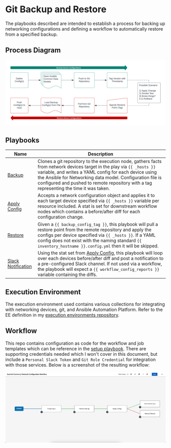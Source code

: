 # Git Backup and Restore

The playbooks described are intended to establish a process for backing up networking configurations and defining a workflow to automatically restore from a specified backup.

## Process Diagram

![Process Diagram](/.attachments/GitBackupandRestore.png)

## Playbooks

| Name | Description |
| --- | --- |
| [Backup](./playbooks/network_backup.yml) | Clones a git repository to the execution node, gathers facts from network devices target in the play via `{{ _hosts }}` variable, and writes a YAML config for each device using the Ansible for Networking data model. Configuration file is configured and pushed to remote repository with a tag representing the time it was taken. |
| [Apply Config](./playbooks/network_apply_config.yml) | Accepts a network configuration object and applies it to each target device specified via `{{ _hosts }}` variable per resource included. A stat is set for downstream workflow nodes which contains a before/after diff for each configuration change. |
| [Restore](./playbooks/network_restore.yml) | Given a `{{ backup_config_tag }}`, this playbook will pull a restore point from the remote repository and apply the configs per device specified via `{{ _hosts }}`. If a YAML config does not exist with the naming standard `{{ inventory_hostname }}.config.yml` then it will be skipped. |
| [Slack Notification](./playbooks/slack_notification.yml) | Using the stat set from [Apply Config](./playbooks/network_apply_config.yml), this playbook will loop over each devices before/after diff and post a notification to a pre-configured Slack channel. If not used via a workflow, the playbook will expect a `{{ workflow_config_reports }}` variable containing the diffs. |

## Execution Environment

The execution environment used contains various collections for integrating with networking devices, git, and Ansible Automation Platform. Refer to the EE definition in my [execution environments repository](https://github.com/zjleblanc/ansible-execution-environments/blob/master/ee-networking/execution-environment.yml).

## Workflow

This repo contains configuration as code for the workflow and job templates which can be reference in the [setup playbook](./setup.yml). There are supporting credentials needed which I won't cover in this document, but include a `Personal Slack Token` and `Git Role Credential` for integration with those services. Below is a screenshot of the resulting workflow:

![Workflow Screenshot](/.attachments/git_backup_restore_workflow.png)